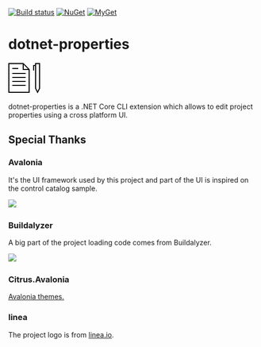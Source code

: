 [![Build status](https://ci.appveyor.com/api/projects/status/ibaest9dvdww8dtg/branch/master?svg=true)](https://ci.appveyor.com/project/jp2masa/dotnet-properties/branch/master)
[![NuGet](https://img.shields.io/nuget/v/dotnet-properties.svg)](https://www.nuget.org/packages/dotnet-properties/)
[![MyGet](https://img.shields.io/myget/jp2masa/vpre/dotnet-properties.svg?label=myget)](https://www.myget.org/feed/jp2masa/package/nuget/dotnet-properties)

# dotnet-properties

![dotnet-properties](Icon.png)

dotnet-properties is a .NET Core CLI extension which allows to edit project properties using a cross platform UI.

## Special Thanks

### Avalonia

It's the UI framework used by this project and part of the UI is inspired on the control catalog sample.

[<img src="https://avatars2.githubusercontent.com/u/14075148?s=200&v=4" height="128px">](https://github.com/AvaloniaUI/Avalonia)

### Buildalyzer

A big part of the project loading code comes from Buildalyzer.

[<img src="https://github.com/daveaglick/Buildalyzer/raw/master/docs/input/assets/img/buildalyzer.png" height="128px">](https://github.com/daveaglick/Buildalyzer)

### Citrus.Avalonia

[Avalonia themes.](https://github.com/worldbeater/Citrus.Avalonia)

### linea

The project logo is from [linea.io](http://linea.io).
